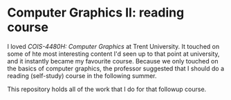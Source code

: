 # Computer Graphics II: reading course

I loved *COIS-4480H: Computer Graphics* at Trent University. It touched on some
of hte most interesting content I'd seen up to that point at university, and it
instantly became my favourite course. Because we only touched on the basics of
computer graphics, the professor suggested that I should do a reading
(self-study) course in the following summer.

This repository holds all of the work that I do for that followup course.
